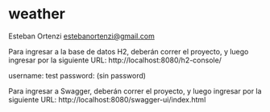 # weather

Esteban Ortenzi
estebanortenzi@gmail.com


Para ingresar a la base de datos H2, deberán correr el proyecto, y luego ingresar por la siguiente URL: http://localhost:8080/h2-console/

username: test
password: (sin password)

Para ingresar a Swagger, deberán correr el proyecto, y luego ingresar por la siguiente URL: http://localhost:8080/swagger-ui/index.html

